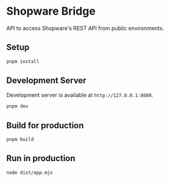 # Shopware Bridge

API to access Shopware's REST API from public environments.

## Setup

```bash
pnpm install
```

## Development Server

Development server is available at `http://127.0.0.1:8080`.

```bash
pnpm dev
```

## Build for production

```bash
pnpm build
```

## Run in production

```bash
node dist/app.mjs
```
